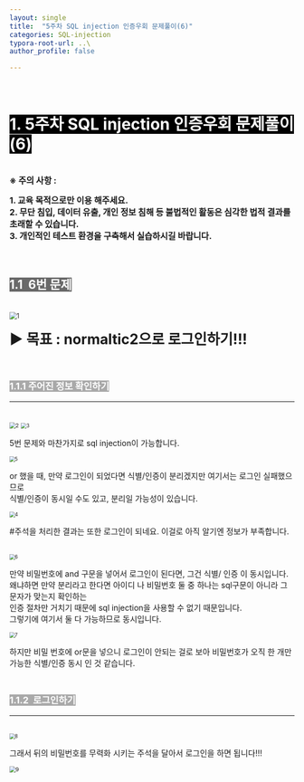 ```yaml
---
layout: single
title:  "5주차 SQL injection 인증우회 문제풀이(6)"
categories: SQL-injection
typora-root-url: ..\
author_profile: false

---
```


<br>

# <span style="background:#000000; color:#ffffff">1. 5주차 SQL injection 인증우회 문제풀이(6)</span>

<br><span style='font-weight:bold; font-size:15px'> ※ 주의 사항 :</span>   

<span style='font-weight:bold; font-size:15px'>1. 교육 목적으로만 이용 해주세요.</span><br>
<span style='font-weight:bold; font-size:15px'>2. 무단 침입, 데이터 유출, 개인 정보 침해 등 불법적인 활동은 심각한 법적 결과를 초래할 수 있습니다.</span><br>
<span style='font-weight:bold; font-size:15px'>3.  개인적인 테스트 환경을 구축해서 실습하시길 바랍니다. </span>

<br>

## <span style="background:#696969; color:#ffffff">1.1  6번 문제</span>

<br>

<img src="/images/2024-05-29-SQLinjection10/1.PNG" alt="1" style="zoom:80%;" />

<br>

<span style='font-weight:bold; font-size:25px'>▶ 목표 : normaltic2으로 로그인하기!!! </span>

<br>

### <span style="background:#A9A9A9; color:#ffffff">1.1.1 주어진 정보 확인하기</span>

***

<br>

<img src="/images/2024-05-29-SQLinjection10/2.PNG" alt="2" style="zoom:67%;" />

<img src="/images/2024-05-29-SQLinjection10/3.PNG" alt="3" style="zoom:60%;" />

5번 문제와 마찬가지로 sql injection이 가능합니다.

<img src="/images/2024-05-29-SQLinjection10/5.PNG" alt="5" style="zoom:60%;" />

or 했을 때, 만약 로그인이 되었다면 식별/인증이 분리겠지만 여기서는 로그인 실패했으므로   
식별/인증이 동시일 수도 있고, 분리일 가능성이 있습니다.  

<img src="/images/2024-05-29-SQLinjection10/4.PNG" alt="4" style="zoom:60%;" /> 

#주석을 처리한 결과는 또한 로그인이 되네요. 이걸로 아직 알기엔 정보가 부족합니다.

<br>

<img src="/images/2024-05-29-SQLinjection10/6.PNG" alt="6" style="zoom:60%;" />

만약 비밀번호에 and 구문을 넣어서 로그인이 된다면, 그건 식별/ 인증 이 동시입니다.  
왜냐하면 만약 분리라고 한다면 아이디 나 비밀번호 둘 중 하나는 sql구문이 아니라 그 문자가 맞는지 확인하는   
인증 절차만 거치기 때문에 sql injection을 사용할 수 없기 때문입니다.   
그렇기에 여기서 둘 다 가능하므로 동시입니다.

<img src="/images/2024-05-29-SQLinjection10/7.PNG" alt="7" style="zoom:60%;" />

하지만  비밀 번호에 or문을 넣으니 로그인이 안되는 걸로 보아 비밀번호가 오직 한 개만 가능한 식별/인증 동시 인 것 같습니다.

### <br><span style="background:#A9A9A9; color:#ffffff">1.1.2  로그인하기</span>

***

<br>

<img src="/images/2024-05-29-SQLinjection10/8.PNG" alt="8" style="zoom:60%;" />

그래서 뒤의 비밀번호를 무력화 시키는 주석을 달아서 로그인을 하면 됩니다!!!

<img src="/images/2024-05-29-SQLinjection10/9.PNG" alt="9" style="zoom: 67%;" />


